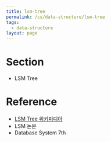 ```yaml
---
title: lsm-tree
permalink: /cs/data-structure/lsm-tree
tags:
  - data-structure
layout: page
---
```


# Section

- LSM Tree

# Reference

- [LSM Tree 위키피디아](https://en.wikipedia.org/wiki/Log-structured_merge-tree) 
- LSM 논문
- Database System 7th
